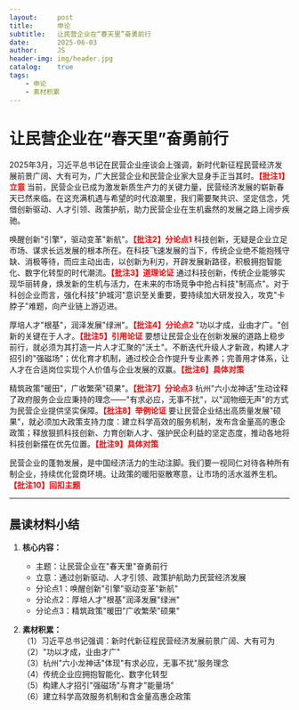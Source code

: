 ```yaml
---
layout:     post
title:      申论
subtitle:   让民营企业在“春天里”奋勇前行
date:       2025-06-03
author:     JS
header-img: img/header.jpg
catalog:    true
tags:
    - 申论
    - 素材积累
---
```


# 让民营企业在“春天里”奋勇前行

2025年3月，习近平总书记在民营企业座谈会上强调，新时代新征程民营经济发展前景广阔、大有可为，广大民营企业和民营企业家大显身手正当其时。<strong style="color:red;">【批注1】立意</strong> 当前，民营企业已成为激发新质生产力的关键力量，民营经济发展的崭新春天已然来临。在这充满机遇与希望的时代浪潮里，我们需要聚共识、坚定信念，凭借创新驱动、人才引领、政策护航，助力民营企业在生机盎然的发展之路上阔步疾驰。

唤醒创新"引擎"，驱动变革"新航"。<strong style="color:red;">【批注2】分论点1</strong> 科技创新，无疑是企业立足市场、谋求长远发展的根本所在。在科技飞速发展的当下，传统企业绝不能抱残守缺、消极等待，而应主动出击，以创新为利刃，开辟发展新路径，积极拥抱智能化、数字化转型的时代潮流。<strong style="color:red;">【批注3】道理论证</strong> 通过科技创新，传统企业能够实现华丽转身，焕发新的生机与活力，在未来的市场竞争中抢占科技"制高点"。对于科创企业而言，强化科技"护城河"意识至关重要，要持续加大研发投入，攻克"卡脖子"难题，向产业链上游迈进。

厚培人才"根基"，润泽发展"绿洲"。<strong style="color:red;">【批注4】分论点2</strong> "功以才成，业由才广。"创新的关键在于人才。<strong style="color:red;">【批注5】引用论证</strong> 要想让民营企业在创新发展的道路上稳步前行，就必须为其打造一片人才汇聚的"沃土"。不断迭代升级人才新政，构建人才招引的"强磁场"；优化育才机制，通过校企合作提升专业素养；完善用才体系，让人才在合适岗位实现个人价值与企业发展的双赢。<strong style="color:red;">【批注6】具体对策</strong>

精筑政策"暖田"，广收繁荣"硕果"。<strong style="color:red;">【批注7】分论点3</strong> 杭州"六小龙神话"生动诠释了政府服务企业应秉持的理念——"有求必应，无事不扰"，以"润物细无声"的方式为民营企业提供坚实保障。<strong style="color:red;">【批注8】举例论证</strong> 要让民营企业结出高质量发展"硕果"，就必须加大政策支持力度：建立科学高效的服务机制，发布含金量高的惠企政策；释放狠抓科技创新、力育创新人才、强护民企利益的坚定态度，推动各地将科技创新摆在优先位置。<strong style="color:red;">【批注9】具体对策</strong>

民营企业的蓬勃发展，是中国经济活力的生动注脚。我们要一视同仁对待各种所有制企业，持续优化营商环境。让政策的暖阳驱散寒意，让市场的活水滋养生机。<strong style="color:red;">【批注10】回扣主题</strong>

---

## 晨读材料小结

1. **核心内容：**  
   - 主题：让民营企业在"春天里"奋勇前行  
   - 立意：通过创新驱动、人才引领、政策护航助力民营经济发展  
   - 分论点1：唤醒创新"引擎"驱动变革"新航"  
   - 分论点2：厚培人才"根基"润泽发展"绿洲"  
   - 分论点3：精筑政策"暖田"广收繁荣"硕果"  

2. **素材积累：**  
   （1）习近平总书记强调：新时代新征程民营经济发展前景广阔、大有可为  
   （2）"功以才成，业由才广"  
   （3）杭州"六小龙神话"体现"有求必应，无事不扰"服务理念  
   （4）传统企业应拥抱智能化、数字化转型  
   （5）构建人才招引"强磁场"与育才"能量场"  
   （6）建立科学高效服务机制和含金量高惠企政策  